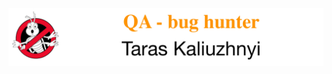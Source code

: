 <!--
**drtapac/drtapac** is a ✨ _special_ ✨ repository because its `README.md` (this file) appears on your GitHub profile.

Here are some ideas to get you started:

- 🔭 I’m currently working on ...
- 🌱 I’m currently learning ...
- 👯 I’m looking to collaborate on ...
- 🤔 I’m looking for help with ...
- 💬 Ask me about ...
- 📫 How to reach me: ...
- 😄 Pronouns: ...
- ⚡ Fun fact: ...
-->

<a href="https://www.linkedin.com/in/drtapac/" target="_blank">
  <img src="https://github.com/drtapac/drtapac/blob/main/assets/qataras.jpg" alt="The QA Taras"/>
</a>
